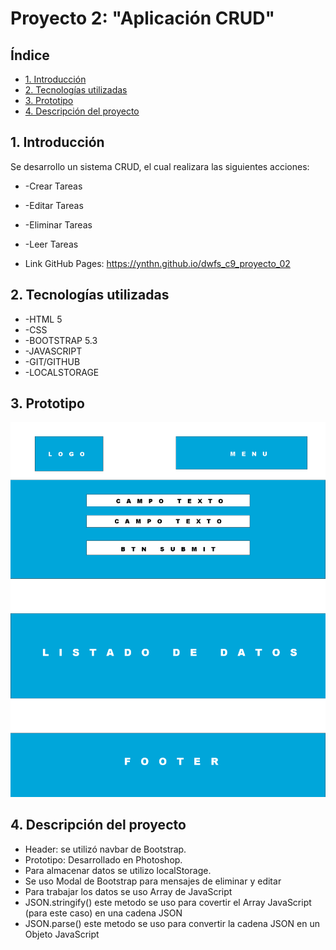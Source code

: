 # Proyecto 2: "Aplicación CRUD"

## Índice
* [1. Introducción](#1-introducción)
* [2. Tecnologías utilizadas](#2-tecnologías-utilizadas)
* [3. Prototipo](#3-prototipo)
* [4. Descripción del proyecto](#4-descripción-del-proyecto)

## 1. Introducción
Se desarrollo un sistema CRUD, el cual realizara las siguientes acciones:
* -Crear Tareas
* -Editar Tareas
* -Eliminar Tareas
* -Leer Tareas


* Link GitHub Pages: https://ynthn.github.io/dwfs_c9_proyecto_02

## 2. Tecnologías utilizadas
* -HTML 5
* -CSS
* -BOOTSTRAP 5.3
* -JAVASCRIPT
* -GIT/GITHUB
* -LOCALSTORAGE

## 3. Prototipo
![Prototipo](/img/prototipo.jpg)

## 4. Descripción del proyecto
* Header: se utilizó navbar de Bootstrap.
* Prototipo: Desarrollado en Photoshop.
* Para almacenar datos se utilizo localStorage.
* Se uso Modal de Bootstrap para mensajes de eliminar y editar
* Para trabajar los datos se uso Array de JavaScript
* JSON.stringify() este metodo se uso para covertir el Array JavaScript (para este caso) en una cadena JSON
* JSON.parse() este metodo se uso para convertir la cadena JSON en un Objeto JavaScript